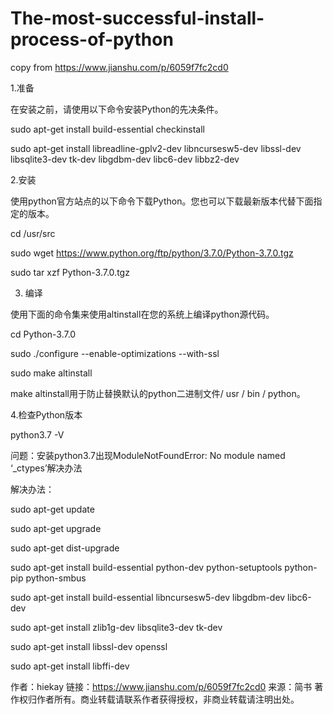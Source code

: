# The-most-successful-install-process-of-python
copy from https://www.jianshu.com/p/6059f7fc2cd0


1.准备

在安装之前，请使用以下命令安装Python的先决条件。


sudo apt-get install build-essential checkinstall


sudo apt-get install libreadline-gplv2-dev libncursesw5-dev libssl-dev libsqlite3-dev tk-dev libgdbm-dev libc6-dev libbz2-dev
    
    
2.安装

使用python官方站点的以下命令下载Python。您也可以下载最新版本代替下面指定的版本。


cd /usr/src


sudo wget https://www.python.org/ftp/python/3.7.0/Python-3.7.0.tgz


sudo tar xzf Python-3.7.0.tgz


3. 编译

使用下面的命令集来使用altinstall在您的系统上编译python源代码。


cd Python-3.7.0


sudo ./configure --enable-optimizations --with-ssl


sudo make altinstall


make altinstall用于防止替换默认的python二进制文件/ usr / bin / python。


4.检查Python版本


python3.7 -V


问题：安装python3.7出现ModuleNotFoundError: No module named ‘_ctypes’解决办法


解决办法：


sudo apt-get update


sudo apt-get upgrade


sudo apt-get dist-upgrade


sudo apt-get install build-essential python-dev python-setuptools python-pip python-smbus


sudo apt-get install build-essential libncursesw5-dev libgdbm-dev libc6-dev


sudo apt-get install zlib1g-dev libsqlite3-dev tk-dev


sudo apt-get install libssl-dev openssl


sudo apt-get install libffi-dev




作者：hiekay
链接：https://www.jianshu.com/p/6059f7fc2cd0
来源：简书
著作权归作者所有。商业转载请联系作者获得授权，非商业转载请注明出处。
